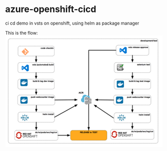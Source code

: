 # azure-openshift-cicd
ci cd demo in vsts on openshift, using helm as package manager

This is the flow:
![screenshot helm flow](docs/helm-flow.png?raw=true "Screenshot VSTS helm flow")
